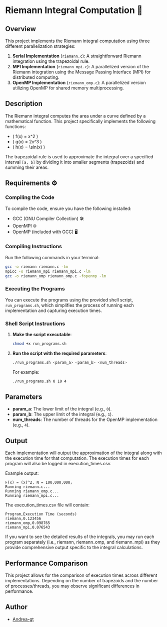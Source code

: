 # Riemann Integral Computation 📐

## Overview

This project implements the Riemann integral computation using three different parallelization strategies:
1. **Serial Implementation** (`riemann.c`): A straightforward Riemann integration using the trapezoidal rule.
2. **MPI Implementation** (`riemann_mpi.c`): A parallelized version of the Riemann integration using the Message Passing Interface (MPI) for distributed computing.
3. **OpenMP Implementation** (`riemann_omp.c`): A parallelized version utilizing OpenMP for shared memory multiprocessing.

## Description

The Riemann integral computes the area under a curve defined by a mathematical function. This project specifically implements the following functions:
- \( f(x) = x^2 \) 
- \( g(x) = 2x^3 \) 
- \( h(x) = \sin(x) \) 

The trapezoidal rule is used to approximate the integral over a specified interval `[a, b]` by dividing it into smaller segments (trapezoids) and summing their areas.

## Requirements ⚙️

### Compiling the Code

To compile the code, ensure you have the following installed:
- GCC (GNU Compiler Collection) 🛠️
- OpenMPI 🌐
- OpenMP (included with GCC) 🖥️

### Compiling Instructions

Run the following commands in your terminal:

```bash
gcc -o riemann riemann.c -lm
mpicc -o riemann_mpi riemann_mpi.c -lm
gcc -o riemann_omp riemann_omp.c -fopenmp -lm
```

### Executing the Programs

You can execute the programs using the provided shell script, `run_programs.sh`, which simplifies the process of running each implementation and capturing execution times.

### Shell Script Instructions

1. **Make the script executable**:
   ```bash
   chmod +x run_programs.sh
   ```

2. **Run the script with the required parameters**:
   ```bash
   ./run_programs.sh <param_a> <param_b> <num_threads>
   ```

   For example:
   ```bash
   ./run_programs.sh 0 10 4
   ```

## Parameters

- **param_a**: The lower limit of the integral (e.g., `0`).
- **param_b**: The upper limit of the integral (e.g., `1`).
- **num_threads**: The number of threads for the OpenMP implementation (e.g., `4`).

## Output

Each implementation will output the approximation of the integral along with the execution time for that computation. The execution times for each program will also be logged in execution_times.csv.

Example output:
```
F(x) = (x)^2, N = 100,000,000; 
Running riemann.c...
Running riemann_omp.c...
Running riemann_mpi.c...
```

The execution_times.csv file will contain:

```
Program,Execution Time (seconds)
riemann,0.123456
riemann_omp,0.098765
riemann_mpi,0.076543
```

If you want to see the detailed results of the integrals, you may run each program separately (i.e., riemann, riemann_omp, and riemann_mpi) as they provide comprehensive output specific to the integral calculations.

## Performance Comparison

This project allows for the comparison of execution times across different implementations. Depending on the number of trapezoids and the number of processes/threads, you may observe significant differences in performance.

## Author

- [Andrea-gt](https://github.com/Andrea-gt)